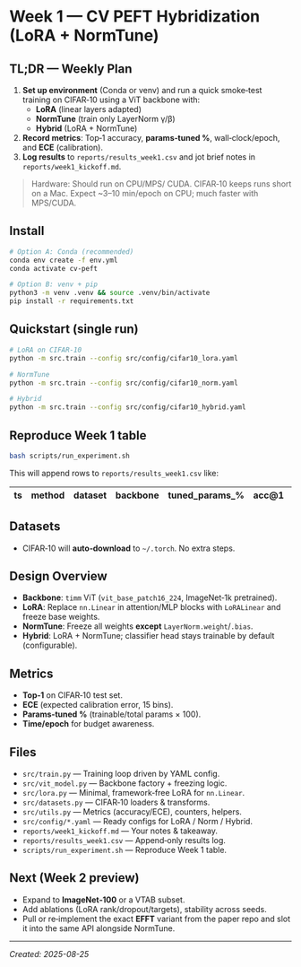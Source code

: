 # Week 1 — CV PEFT Hybridization (LoRA + NormTune)

## TL;DR — Weekly Plan
1) **Set up environment** (Conda or venv) and run a quick smoke‑test training on CIFAR‑10 using a ViT backbone with:
   - **LoRA** (linear layers adapted)
   - **NormTune** (train only LayerNorm γ/β)
   - **Hybrid** (LoRA + NormTune)
2) **Record metrics**: Top‑1 accuracy, **params‑tuned %**, wall‑clock/epoch, and **ECE** (calibration).  
3) **Log results** to `reports/results_week1.csv` and jot brief notes in `reports/week1_kickoff.md`.

> Hardware: Should run on CPU/MPS/ CUDA. CIFAR‑10 keeps runs short on a Mac. Expect ~3–10 min/epoch on CPU; much faster with MPS/CUDA.

## Install
```bash
# Option A: Conda (recommended)
conda env create -f env.yml
conda activate cv-peft

# Option B: venv + pip
python3 -m venv .venv && source .venv/bin/activate
pip install -r requirements.txt
```

## Quickstart (single run)
```bash
# LoRA on CIFAR‑10
python -m src.train --config src/config/cifar10_lora.yaml

# NormTune
python -m src.train --config src/config/cifar10_norm.yaml

# Hybrid
python -m src.train --config src/config/cifar10_hybrid.yaml
```

## Reproduce Week 1 table
```bash
bash scripts/run_experiment.sh
```

This will append rows to `reports/results_week1.csv` like:

| ts | method | dataset | backbone | tuned_params_% | acc@1 | ece | train_time_s | epochs |
|----|--------|---------|----------|----------------|-------|-----|--------------|--------|

## Datasets
- CIFAR‑10 will **auto‑download** to `~/.torch`. No extra steps.

## Design Overview
- **Backbone**: `timm` ViT (`vit_base_patch16_224`, ImageNet‑1k pretrained).
- **LoRA**: Replace `nn.Linear` in attention/MLP blocks with `LoRALinear` and freeze base weights.
- **NormTune**: Freeze all weights **except** `LayerNorm.weight`/`.bias`.
- **Hybrid**: LoRA + NormTune; classifier head stays trainable by default (configurable).

## Metrics
- **Top‑1** on CIFAR‑10 test set.
- **ECE** (expected calibration error, 15 bins).
- **Params‑tuned %** (trainable/total params × 100).
- **Time/epoch** for budget awareness.

## Files
- `src/train.py` — Training loop driven by YAML config.
- `src/vit_model.py` — Backbone factory + freezing logic.
- `src/lora.py` — Minimal, framework‑free LoRA for `nn.Linear`.
- `src/datasets.py` — CIFAR‑10 loaders & transforms.
- `src/utils.py` — Metrics (accuracy/ECE), counters, helpers.
- `src/config/*.yaml` — Ready configs for LoRA / Norm / Hybrid.
- `reports/week1_kickoff.md` — Your notes & takeaway.
- `reports/results_week1.csv` — Append‑only results log.
- `scripts/run_experiment.sh` — Reproduce Week 1 table.

## Next (Week 2 preview)
- Expand to **ImageNet‑100** or a VTAB subset.
- Add ablations (LoRA rank/dropout/targets), stability across seeds.
- Pull or re‑implement the exact **EFFT** variant from the paper repo and slot it into the same API alongside NormTune.

---

*Created: 2025-08-25*
